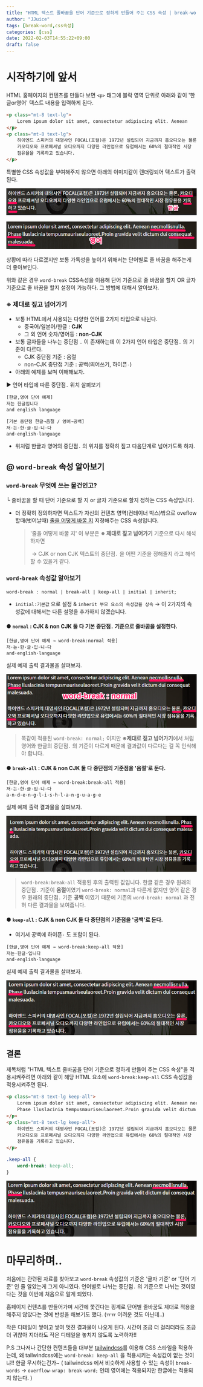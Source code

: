 ```yaml
---
title: "HTML 텍스트 줄바꿈을 단어 기준으로 정하게 만들어 주는 CSS 속성 | break-word"
author: "JJuice"
tags: [break-word,css속성]
categories: [css]
date: 2022-02-03T14:55:22+09:00
draft: false
---
```



# 시작하기에 앞서

HTML 홈페이지의 컨텐츠를 만들다 보면 `<p>` 태그에 블락 영역 단위로 아래와 같이 '한글or영어' 텍스트 내용을 입력하게 된다.

```html
<p class="mt-8 text-lg">
	Lorem ipsum dolor sit amet, consectetur adipiscing elit. Aenean    		necmollisnulla.Phase lluslacinia tempusmauriseulaoreet.Proin gravida velit dictum dui consequat malesuada.
</p>
<p class="mt-8 text-lg">
	하이엔드 스피커의 대명사인 FOCAL(포컬)은 1972년 설립되어 지금까지 홈오디오는 물론,
	카오디오와 프로페셔널 오디오까지 다양한 라인업으로 유럽에서는 60%의 절대적인 시장
	점유율을 기록하고 있습니다.
</p>
```

특별한 CSS 속성값을 부여해주지 않으면 아래의 이미지같이 렌더링되어 텍스트가 출력된다.

![image-20220203113606947](https://raw.githubusercontent.com/JJuiceCode/blog.image.server/main/2022/image-20220203113606947.png)

![image-20220203113938066](https://raw.githubusercontent.com/JJuiceCode/blog.image.server/main/2022/image-20220203113938066.png)

상황에 따라 다르겠지만 보통 가독성을 높이기 위해서는 단어별로 줄 바꿈을 해주는게 더 좋아보인다.

위와 같은 경우 `word-break` CSS속성을 이용해 단어 기준으로 줄 바꿈을 할지 OR 글자 기준으로 줄 바꿈을 할지 설정이 가능하다. 그 방법에 대해서 알아보자.



### ※ 제대로 짚고 넘어가기

- 보통 HTML에서 사용되는 다양한 언어를 2가지 타입으로 나뉜다.
    - 중국어/일본어/한글 : **CJK**
    - 그 외 언어 숫자/영어등 : **non-CJK**
- 보통 글자들을 나누는 중단점 `.` 이 존재하는데 이 2가지 언어 타입은 중단점`.` 의 기준이 다르다.
    - CJK 중단점 기준 : 음절
    - non-CJK 중단점 기준 : 공백(띄어쓰기, 하이픈`-`)
- 아래의 예제를 보며 이해해보자.

▶ 언어 타입에 따른 중단점`.`  위치 살펴보기

```
[한글,영어 단어 예제]
저는 한글입니다
and english language
```

``` 
[기본 중단점 한글→음절 / 영어→공백]
저·는·한·글·입·니·다
and·english·language
```

- 위처럼 한글과 영어의 중단점`.` 의 위치를 정확히 짚고 다음단계로 넘어가도록 하자.



## @ `word-break` 속성 알아보기

### `word-break` 무엇에 쓰는 물건인고?

└ 줄바꿈을 할 때 단어 기준으로 할 지 or 글자 기준으로 할지 정하는 CSS 속성입니다.

- 더 정확히 정의하자면 텍스트가 자신의 컨텐츠 영역(컨테이너 박스)밖으로 oveflow할때(벗어날때) <u>줄을 어떻게 바꿀 지</u> 지정해주는 CSS 속성입니다.

  >  '줄을 어떻게 바꿀 지' 이 부분은 **※ 제대로 짚고 넘어가기** 기준으로 다시 해석하자면
  >
  >  ​	→ CJK or non CJK 텍스트의 중단점`.` 을 어떤 기준을 정해줄지 라고 해석할 수 있을거 같다.



### `word-break`  속성값 알아보기

```
word-break : normal | break-all | keep-all | initial | inherit;
```

- `initial:기본값` 으로 설정 & `inherit 부모 요소의 속성값을 상속` → 이 2가지의 속성값에 대해서는 다른 설명을 추가하지 않겠습니다.

#### ● `normal`  : CJK & non CJK 둘 다 기본 중단점`.`  기준으로 줄바꿈을 설정한다.

```
[한글,영어 단어 예제 → word-break:normal 적용]
저·는·한·글·입·니·다
and·english·language
```

실제 예제 출력 결과물을 살펴보자.

![image-20220203141353080](https://raw.githubusercontent.com/JJuiceCode/blog.image.server/main/2022/image-20220203141353080.png)



> 똑같이 적용된 `word-break: normal;` 이지만  **※제대로 짚고 넘어가기**에서 처럼 영어와 한글의 중단점`.` 의 기준이 다르게 때문에  결과값이 다르다는 걸 꼭 인식해야 합니다.



#### ● `break-all` : CJK & non CJK 둘 다 중단점의 기준점을 '음절'로 둔다.

```
[한글,영어 단어 예제 → word-break:break-all 적용]
저·는·한·글·입·니·다
a·n·d·e·n·g·l·i·s·h·l·a·n·g·u·a·g·e
```

실제 예제 출력 결과물을 살펴보자.

![image-20220203132327207](https://raw.githubusercontent.com/JJuiceCode/blog.image.server/main/2022/image-20220203132327207.png)

> `word-break:break-all` 적용된 후의 출력된 값입니다. 한글 같은 경우 원래의 중단점`.` 기준이 **음절**이였기 `word-break: normal`과 다른게 없지만 영어 같은 경우 원래의 중단점`.` 기준 **공백** 이였기 때문에 기존의 `word-break: normal` 과 전혀 다른 결과물을 보여줍니다.



#### ● `keep-all` : CJK & non CJK 둘 다 중단점의 기준점을 '공백'로 둔다.

- 여기서 공백에 하이픈`-` 도 포함이 된다.

```
[한글,영어 단어 예제 → word-break:keep-all 적용]
저는·한글·입니다
and·english·language
```

실제 예제 출력 결과물을 살펴보자.

![image-20220203144939239](https://raw.githubusercontent.com/JJuiceCode/blog.image.server/main/2022/image-20220203144939239.png)



## 결론

제목처럼 "HTML 텍스트 줄바꿈을 단어 기준으로 정하게 만들어 주는 CSS 속성"을 적용시켜주려면 아래와 같이 해당 HTML 요소에 `word-break:keep-all`  CSS 속성값을  적용시켜주면 된다.

```html
<p class="mt-8 text-lg keep-all">
	Lorem ipsum dolor sit amet, consectetur adipiscing elit. Aenean necmollisnulla.
	Phase lluslacinia tempusmauriseulaoreet.Proin gravida velit dictum dui consequat malesuada.
</p>
<p class="mt-8 text-lg keep-all">
	하이엔드 스피커의 대명사인 FOCAL(포컬)은 1972년 설립되어 지금까지 홈오디오는 물론,
	카오디오와 프로페셔널 오디오까지 다양한 라인업으로 유럽에서는 60%의 절대적인 시장
	점유율을 기록하고 있습니다.
</p>
```

```css
.keep-all {
    word-break: keep-all;
}
```

![image-20220203144720941](https://raw.githubusercontent.com/JJuiceCode/blog.image.server/main/2022/image-20220203144720941.png)



# 마무리하며..

처음에는 관련된 자료를 찾아보고 `word-break` 속성값의 기준은 '글자 기준' or '단어 기준' 인 줄 알았는게 그게 아니였다. 언어별로 나뉘는 중단점`.` 의 기준으로 나뉘는 것이였다는 것을 이번에 처음으로 알게 되었다.

홈페이지 컨텐츠를 만들어가며 시간에 쫓긴다는 핑계로 단어별 줄바꿈도 제대로 적용을 해주지 않았다는 것에 반성을 해보기도 했다. (ㅠㅠ 어려운 것도 아닌데..)

작은 디테일이 쌓이고 쌓여 멋진 결과물이 나오게 된다. 시간이 조금 더 걸리더라도 조금 더 귀찮아 지더라도 작은 디테일을 놓치지 않도록 노력하자!!

P.S 그나저나 간단한 컨텐츠들을 대부분 [tailwindcss](https://tailwindcss.com/)를 이용해 CSS 스타일을 적용하는데, 왜 tailwindcss에는 `word-break: keep-all` 을 적용시키는 속성값이 없는 것이냐!! 한글 무시하는건가~ ( tailwindcss 에서 비슷하게 사용할 수 있는 속성이 `break-words` → `overflow-wrap: break-word;` 인데 영어에는 적용되지만 한글에는 적용되지 않는다. )